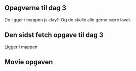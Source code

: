 ## Opagverne til dag 3
De ligger i mappen js-day1. Og de skulle alle gerne være lavet. 

## Den sidst fetch opgave til dag 3
Ligger i mappen 

## Movie opgaven 
